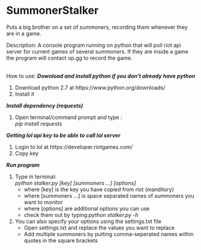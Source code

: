 # SummonerStalker
Puts a big brother on a set of summoners, recording them whenever they are in a game.

Description:
A console program running on python that will poll riot api server for current games of several summoners. If they are inside a game the program will contact op.gg to record the game.

<br>How to use:
<b><i>Download and install python if you don't already have python</i></b>
<ol>
<li> Download python 2.7 at https://www.python.org/downloads/
<li> Install it
</ol>
<b><i>Install dependency (requests)</i></b>
<ol>
<li> Open terminal/command prompt and type :<br><i>pip install requests</i>
</ol>
<b><i>Getting lol api key to be able to call lol server</i></b>
<ol>
<li> Login to lol at https://developer.riotgames.com/
<li> Copy key
</ol>
<b><i>Run program</i></b>
<ol>
<li> Type in terminal:<br><i>python stalker.py [key] [summoners ...] [options]</i>
<ul>
            <li>where [key] is the key you have copied from riot (manditory)
            <li>where [summoners ...]  is space separated names of summoners you want to monitor
            <li>where [options] are additional options you can use
            <li>check them out by typing:<i>python stalker.py -h</i>
</ul>
<li> You can also specify your options using the settings.txt file
<ul>
      <li>Open settings.txt and replace the values you want to replace
      <li>Add multiple summoners by putting comma-seperated names within quotes in the square brackets
</ul>
</ol>

